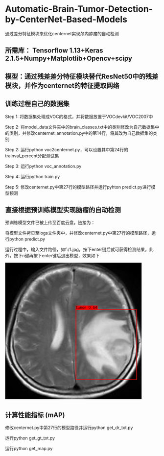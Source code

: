 # Automatic-Brain-Tumor-Detection-by-CenterNet-Based-Models

通过差分特征模块来优化centernet实现颅内肿瘤的自动检测

## 所需库： Tensorflow 1.13+Keras 2.1.5+Numpy+Matplotlib+Opencv+scipy

## 模型：通过残差差分特征模块替代ResNet50中的残差模块，并作为centernet的特征提取网络

## 训练过程自己的数据集

Step 1: 将数据集处理成VOC的格式，并将数据放置于VOCdevkit/VOC2007中

Step 2: 将model_data文件夹中的brain_classes.txt中的类别修改为自己数据集中的类别，并修改centernet_annotation.py中的第14行，将其改为自己数据集的类别

Step 2: 运行python voc2centernet.py，可以设置其中第24行的trainval_percent分配测试集

Step 3: 运行python voc_annotation.py

Step 4: 运行python train.py

Step 5: 修改centernet.py中第27行的模型路径并运行pyhton predict.py进行模型预测

## 直接根据预训练模型实现脑瘤的自动检测

预训练模型文件已被上传至百度云盘，链接为：

将模型文件拷贝至logs文件夹中，并修改centernet.py中第27行的模型路径，运行python predict.py

运行过程中，输入文件路径，如f:/1.jpg，按下enter键后就可获得检测结果，此外，按下n键再按下enter键后退出模型，效果如下

![image](https://github.com/hzluyali/Automatic-Brain-Tumor-Detection-by-Centernet-Based-Models/blob/main/img/788_result.jpg)

## 计算性能指标 (mAP)

修改centernet.py中第27行的模型路径并运行python get_dr_txt.py

运行python get_gt_txt.py

运行python get_map.py


